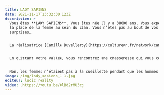 ```yaml
---
title: LADY SAPIENS
date: 2021-11-17T13:32:30.123Z
description: >-
  Vous êtes **LADY SAPIENS**. Vous êtes née il y a 38000 ans. Vous expérimentez
  la place de la femme au sein du clan. Vous n’êtes pas au bout de vos
  surprises…


  La réalisatrice [Camille Duvelleroy](https://culturevr.fr/network/camille-duvelleroy/) a imaginé **LADY SAPIENS VR,** une expérience en réalité virtuelle basée sur les découvertes scientifiques les plus récentes, qui évolue dans un univers graphique conçu par **Ubisoft**.


  En quittant votre vallée, vous rencontrez une chasseresse qui vous conduit auprès des siens. Une chamane de son clan vous propose d’apporter votre touche personnelle à une peinture pariétale. Dans son village, vous vous verrez proposer de tailler un silex pour fabriquer une lance. Enfin, munie de votre arme, vous serez invitée à participer à une chasse au mammouth.


  Non, les femmes n’étaient pas à la cueillette pendant que les hommes chassaient. Hommes et femmes ensemble assuraient les besoins de leur clan.
image: /img/lady_sapiens_1-1.jpg
editeur: lucic reality
video: .https://youtu.be/0lBd2rMU3cg
---
```

